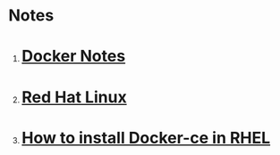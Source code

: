 # Notes

1. # [Docker Notes](/docker.md)

2. # [Red Hat Linux](/rhcsaGeneral.md)

3. # [How to install Docker-ce in RHEL](/how%20to%20install%20docker-ce%20in%20rhel8.md)